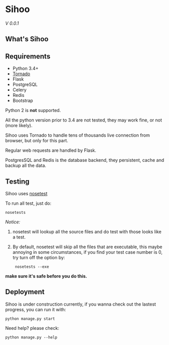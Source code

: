 # Sihoo

*V 0.0.1*

## What's Sihoo

## Requirements

+ Python 3.4+
+ [Tornado](http://www.tornadoweb.org/en/stable/)
+ Flask
+ PostgreSQL
+ Celery
+ Redis
+ Bootstrap

Python 2 is **not** supported.

All the python version prior to 3.4 are not tested, they may work fine, or not (more likely). 

Sihoo uses Tornado to handle tens of thousands live connection from browser, but only for this part.

Regular web requests are handled by Flask.

PostgresSQL and Redis is the database backend, they persistent, cache and backup all the data.

## Testing

Sihoo uses [nosetest](http://nose.readthedocs.io/en/latest/index.html)

To run all test, just do:

    nosetests

*Notice:*

1. nosetest will lookup all the source files and do test with those looks like a test.
2. By default, nosetest will skip all the files that are executable, this maybe annoying in some circumstances, if you find your test case number 
is 0, try turn off the option by:

        nosetests --exe

**make sure it's safe before you do this.**


## Deployment

Sihoo is under construction currently, if you wanna check out the lastest progress, you can run it with:

    python manage.py start

Need help? please check:

    python manage.py --help
